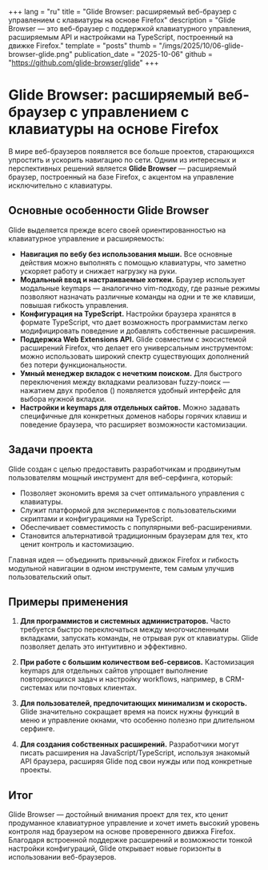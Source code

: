 +++
lang = "ru"
title = "Glide Browser: расширяемый веб-браузер с управлением с клавиатуры на основе Firefox"
description = "Glide Browser — это веб-браузер с поддержкой клавиатурного управления, расширяемым API и настройками на TypeScript, построенный на движке Firefox."
template = "posts"
thumb = "/imgs/2025/10/06-glide-browser-glide.png"
publication_date = "2025-10-06"
github = "https://github.com/glide-browser/glide"
+++

# Glide Browser: расширяемый веб-браузер с управлением с клавиатуры на основе Firefox

В мире веб-браузеров появляется все больше проектов, старающихся упростить и ускорить навигацию по сети. Одним из интересных и перспективных решений является **Glide Browser** — расширяемый браузер, построенный на базе Firefox, с акцентом на управление исключительно с клавиатуры.

## Основные особенности Glide Browser

Glide выделяется прежде всего своей ориентированностью на клавиатурное управление и расширяемость:

- **Навигация по вебу без использования мыши.** Все основные действия можно выполнять с помощью клавиатуры, что заметно ускоряет работу и снижает нагрузку на руки.
- **Модальный ввод и настраиваемые хоткеи.** Браузер использует модальные keymaps — аналогично vim-подходу, где разные режимы позволяют назначать различные команды на одни и те же клавиши, повышая гибкость управления.
- **Конфигурация на TypeScript.** Настройки браузера хранятся в формате TypeScript, что дает возможность программистам легко модифицировать поведение и добавлять собственные расширения.
- **Поддержка Web Extensions API.** Glide совместим с экосистемой расширений Firefox, что делает его универсальным инструментом: можно использовать широкий спектр существующих дополнений без потери функциональности.
- **Умный менеджер вкладок с нечетким поиском.** Для быстрого переключения между вкладками реализован fuzzy-поиск — нажатием двух пробелов (<space><space>) появляется удобный интерфейс для выбора нужной вкладки.
- **Настройки и keymaps для отдельных сайтов.** Можно задавать специфичные для конкретных доменов наборы горячих клавиш и поведение браузера, что расширяет возможности кастомизации.

## Задачи проекта

Glide создан с целью предоставить разработчикам и продвинутым пользователям мощный инструмент для веб-серфинга, который:

- Позволяет экономить время за счет оптимального управления с клавиатуры.
- Служит платформой для экспериментов с пользовательскими скриптами и конфигурациями на TypeScript.
- Обеспечивает совместимость с популярными веб-расширениями.
- Становится альтернативой традиционным браузерам для тех, кто ценит контроль и кастомизацию.

Главная идея — объединить привычный движок Firefox и гибкость модульной навигации в одном инструменте, тем самым улучшив пользовательский опыт.

## Примеры применения

1. **Для программистов и системных администраторов.** Часто требуется быстро переключаться между многочисленными вкладками, запускать команды, не отрывая рук от клавиатуры. Glide позволяет делать это интуитивно и эффективно.

2. **При работе с большим количеством веб-сервисов.** Кастомизация keymaps для отдельных сайтов упрощает выполнение повторяющихся задач и настройку workflows, например, в CRM-системах или почтовых клиентах.

3. **Для пользователей, предпочитающих минимализм и скорость.** Glide значительно сокращает время на поиск нужны функций в меню и управление окнами, что особенно полезно при длительном серфинге.

4. **Для создания собственных расширений.** Разработчики могут писать расширения на JavaScript/TypeScript, используя знакомый API браузера, расширяя Glide под свои нужды или под конкретные проекты.

## Итог

Glide Browser — достойный внимания проект для тех, кто ценит продуманное клавиатурное управление и хочет иметь высокий уровень контроля над браузером на основе проверенного движка Firefox. Благодаря встроенной поддержке расширений и возможности тонкой настройки конфигураций, Glide открывает новые горизонты в использовании веб-браузеров.